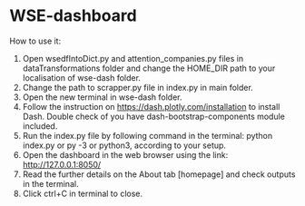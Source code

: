 # WSE-dashboard

How to use it:

1. Open wsedfIntoDict.py and attention_companies.py files in dataTransformations folder and change the HOME_DIR path to your localisation of wse-dash folder.
2. Change the path to scrapper.py file in index.py in main folder.
3. Open the new terminal in wse-dash folder.
4. Follow the instruction on https://dash.plotly.com/installation to install Dash. Double check of you have dash-bootstrap-components module included.
5. Run the index.py file by following command in the terminal: 
python index.py
or py -3 or python3, according to your setup.
6. Open the dashboard in the web browser using the link: 
http://127.0.0.1:8050/
7. Read the further details on the About tab [homepage] and check outputs in the terminal.
8. Click ctrl+C in terminal to close.